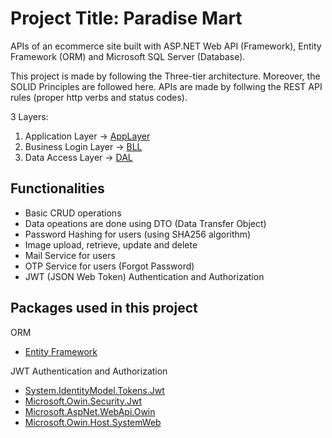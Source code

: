 # Project Title: Paradise Mart

APIs of an ecommerce site built with ASP.NET Web API (Framework), Entity Framework (ORM) and Microsoft SQL Server (Database).

This project is made by following the Three-tier architecture. Moreover, the SOLID Principles are followed here. APIs are made by follwing the REST API rules (proper http verbs and status codes).

3 Layers:
1. Application Layer -> [AppLayer](https://github.com/zbmzubayer/paradise-mart-backend/tree/main/AppLayer)
2. Business Login Layer -> [BLL](https://github.com/zbmzubayer/paradise-mart-backend/tree/main/BLL)
3. Data Access Layer -> [DAL](https://github.com/zbmzubayer/paradise-mart-backend/tree/main/DAL)

## Functionalities

- Basic CRUD operations
- Data opeations are done using DTO (Data Transfer Object)
- Password Hashing for users (using SHA256 algorithm)
- Image upload, retrieve, update and delete
- Mail Service for users
- OTP Service for users (Forgot Password)
- JWT (JSON Web Token) Authentication and Authorization

## Packages used in this project

ORM

- [Entity Framework](https://www.nuget.org/packages/EntityFramework)

JWT Authentication and Authorization

- [System.IdentityModel.Tokens.Jwt](https://www.nuget.org/packages/System.IdentityModel.Tokens.Jwt)
- [Microsoft.Owin.Security.Jwt](https://www.nuget.org/packages/Microsoft.Owin.Security.Jwt)
- [Microsoft.AspNet.WebApi.Owin ](https://www.nuget.org/packages/Microsoft.AspNet.WebApi.Owin)
- [Microsoft.Owin.Host.SystemWeb](https://www.nuget.org/packages/Microsoft.Owin.Host.SystemWeb)
